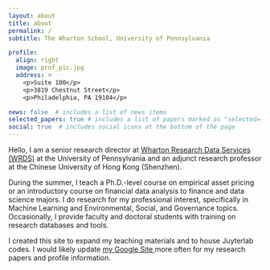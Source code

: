 ```yaml
---
layout: about
title: about
permalink: /
subtitle: The Wharton School, University of Pennsylvania

profile:
  align: right
  image: prof_pic.jpg
  address: >
    <p>Suite 100</p>
    <p>3819 Chestnut Street</p>
    <p>Philadelphia, PA 19104</p>

news: false  # includes a list of news items
selected_papers: true # includes a list of papers marked as "selected={true}"
social: true  # includes social icons at the bottom of the page
---
```


Hello, I am a senior research director at <a href='https://wrds-www.wharton.upenn.edu/'> Wharton Research Data Services (WRDS)</a> at the University of Pennsylvania and an adjunct research professor at the Chinese University of Hong Kong (Shenzhen).

During the summer, I teach a Ph.D.-level course on empirical asset pricing or an introductory course on financial data analysis to finance and data science majors. I do research for my professional interest, specifically in Machine Learning and Environmental, Social, and Governance topics. Occasionally, I provide faculty and doctoral students with training on research databases and tools.


I created this site to expand my teaching materials and to house Juyterlab codes. I would likely update <a href='https://www.ruidaiwrds.info/'>my Google Site </a> more often for my research papers and profile information.